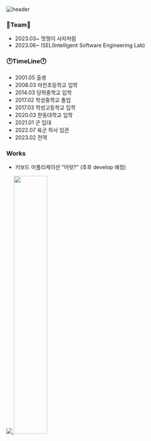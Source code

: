 ![header](https://capsule-render.vercel.app/api?type=wave&color=gradient&height=300&section=header&text=welcome&fontSize=90)

### 📕Team📕
- 2023.03~ 멋쟁이 사자처럼
- 2023.06~ ISEL(Intelligent Software Engineering Lab)

### 🕐TimeLine🕐
- 2001.05 출생  
- 2008.03 마전초등학교 입학  
- 2014.03 당하중학교 입학  
- 2017.02 학성중학교 졸업  
- 2017.03 학성고등학교 입학  
- 2020.03 한동대학교 입학
- 2021.01 군 입대
- 2022.07 육군 하사 임관
- 2023.02 전역

### Works
- 키보드 어플리케이션 "어랏?" (추후 develop 예정)


<a href="s">
  <img src="https://github-readme-stats.vercel.app/api/top-langs/?username=ehdrb01&exclude_repo=ehdrb01.github.io&layout=compact&theme=tokyonight" />
</a>
<a href="s">
  <img src="https://github-readme-stats.vercel.app/api?username=ehdrb01&theme=tokyonight&show_icons=true" width="42%" />
</a>


<!--
**ehdrb01/ehdrb01** is a ✨ _special_ ✨ repository because its `README.md` (this file) appears on your GitHub profile.

Here are some ideas to get you started:

- 🔭 I’m currently working on ...
- 🌱 I’m currently learning ...
- 👯 I’m looking to collaborate on ...
- 🤔 I’m looking for help with ...
- 💬 Ask me about ...
- 📫 How to reach me: ...
- 😄 Pronouns: ...
- ⚡ Fun fact: ...
-->
